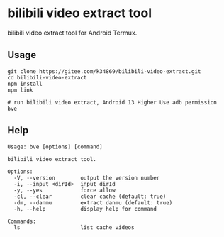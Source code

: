 # bilibili video extract tool

bilibili video extract tool for Android Termux.

## Usage

```shell
git clone https://gitee.com/k34869/bilibili-video-extract.git
cd bilibili-video-extract
npm install
npm link

# run bilibili video extract, Android 13 Higher Use adb permission
bve
```

## Help

```
Usage: bve [options] [command]

bilibili video extract tool.

Options:
  -V, --version        output the version number
  -i, --input <dirId>  input dirId
  -y, --yes            force allow
  -cl, --clear         clear cache (default: true)
  -dm, --danmu         extract danmu (default: true)
  -h, --help           display help for command

Commands:
  ls                   list cache videos
```